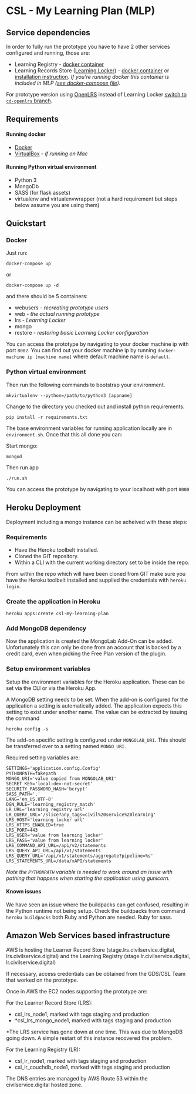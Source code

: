 CSL - My Learning Plan (MLP)
============================


Service dependencies
--------------------
In order to fully run the prototype you have to have 2 other services configured and running, those are:
  - Learning Registry - [docker container](https://github.com/crossgovernmentservices/csl-learningregistry-containers)
  - Learning Records Store ([Learning Locker](https://learninglocker.net/)) - [docker container](https://github.com/LearningLocker/docs/issues/15) or [installation instruction](http://docs.learninglocker.net/installation). *If you're running docker this container is included in MLP ([see docker-compose file](docker-compose.yml#L31)).*

For prototype version using [OpenLRS](http://apereo-learning-analytics-initiative.github.io/OpenLRS) instead of Learning Locker [switch to `cd-openlrs` branch](https://github.com/crossgovernmentservices/csl-my-learning-plan/tree/cd-openlrs).

Requirements
------------
#### Running docker
 - [Docker](https://www.docker.com)
 - [VirtualBox](https://www.virtualbox.org) - *if running on Mac*

#### Running Python virtual environment
- Python 3
- MongoDb
- SASS (for flask assets)
- virtualenv and virtualenvwrapper (not a hard requirement but steps below assume you are using them)


Quickstart
----------

### Docker
Just run:
```
docker-compose up
```
or
```
docker-compose up -d
```
and there should be 5 containers: 
  - webusers - *recreating prototype users*
  - web - *the actual running prototype*
  - lrs - *Learning Locker*
  - mongo
  - restore - *restoring basic Learning Locker configuration*

You can access the prototype by navigating to your docker machine ip with port `8002`. You can find out your docker machine ip by running `docker-machine ip [machine name]` where default machine name is `default`.

### Python virtual environment


Then run the following commands to bootstrap your environment.

```
mkvirtualenv --python=/path/to/python3 [appname]
```
Change to the directory you checked out and install python requirements.

```
pip install -r requirements.txt
```

The base environment variables for running application locally are in `environment.sh`.
Once that this all done you can:

Start mongo:
```
mongod
```

Then run app
```
./run.sh
```
You can access the prototype by navigating to your localhost with port `8000`


Heroku Deployment
----------
Deployment including a mongo instance can be acheived with these steps:

### Requirements
- Have the Heroku toolbelt installed.
- Cloned the GIT repository.
- Within a CLI with the current working directory set to be inside the repo.

From within the repo which will have been cloned from GIT make sure you have the Heroku toolbelt installed and supplied the credentials with `heroku login`.

### Create the application in Heroku

```
heroku apps:create csl-my-learning-plan
```

### Add MongoDB dependency
Now the application is created the MongoLab Add-On can be added. Unfortunately this can only be done from an account that is backed by a credit card, even when picking the Free Plan version of the plugin.

### Setup environment variables

Setup the environment variables for the Heroku application. These can be set via the CLI or via the Heroku App.

A MongoDB setting needs to be set. When the add-on is configured for the application a setting is automatically added. The application expects this setting to exist under another name. The value can be extracted by issuing the command 
```
heroku config -s
```

The add-on specific setting is configured under `MONGOLAB_URI`. This should be transferred over to a setting named `MONGO_URI`.

Required setting variables are:
```
SETTINGS='application.config.Config'
PYTHONPATH=fakepath
MONGO_URI='value copied from MONGOLAB_URI'
SECRET_KEY='local-dev-not-secret'
SECURITY_PASSWORD_HASH='bcrypt'
SASS_PATH='.'
LANG='en_US.UTF-8'
DGN_RULE='learning_registry_match'
LR_URL='learning registry url'
LR_QUERY_URL='/slice?any_tags=civil%20service%20learning'
LRS_HOST='learning locker url'
LRS_HTTPS_ENABLED=true
LRS_PORT=443
LRS_USER='value from learning locker'
LRS_PASS='value from learning locker'
LRS_COMMAND_API_URL=/api/v2/statements
LRS_QUERY_API_URL=/api/v1/statements
LRS_QUERY_URL='/api/v1/statements/aggregate?pipeline=%s'
LRS_STATEMENTS_URL=/data/xAPI/statements
```

*Note the `PYTHONPATH` variable is needed to work around an issue with pathing that happens when starting the application using gunicorn.*


#### Known issues
We have seen an issue where the buildpacks can get confused, resulting in the Python runtime not being setup. Check the buildpacks from command `heroku buildpacks` both Ruby and Python are needed. Ruby for sass.

Amazon Web Services based infrastructure
----------
AWS is hosting the Learner Record Store (stage.lrs.civilservice.digital, lrs.civilservice.digital) and the Learning Registry (stage.lr.civilservice.digital, lr.civilservice.digital)

If necessary, access credentials can be obtained from the GDS/CSL Team that worked on the prototype.

Once in AWS the EC2 nodes supporting the prototype are:

For the Learner Record Store (LRS):
- csl_lrs_node1, marked with tags staging and production
- *csl_lrs_mongo_node1, marked with tags staging and production

*The LRS service has gone down at one time.  This was due to MongoDB going down. A simple restart of this instance recovered the problem.

For the Learning Registry (LR): 
- csl_lr_node1, marked with tags staging and production
- csl_lr_couchdb_node1, marked with tags staging and production

The DNS entries are managed by AWS Route 53 within the civilservice.digital hosted zone.
